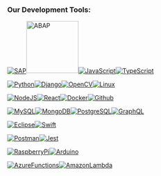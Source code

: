 ### Our Development Tools:

<a href="https://tools.hana.ondemand.com/" rel="SAP">![SAP](https://www.vectorlogo.zone/logos/sap/sap-ar21.svg)</a><a href="https://tools.hana.ondemand.com/#abap" rel="ABAP"><img src="https://digitalmarketplace-sapcpprd.s3.eu-central-1.amazonaws.com/vJcd41n53HzFxRHvVOidRfGh2GGIiNS9fFPpkfK6m94KHgZbrcuPvhR6mmVn3Bh8.svg" alt="ABAP" width="120"/></a><a href="https://www.javascript.com/" rel="JavaScript">![JavaScript](https://www.vectorlogo.zone/logos/javascript/javascript-ar21.svg)</a><a href="https://www.typescriptlang.org/" rel="TypeScript">![TypeScript](https://www.vectorlogo.zone/logos/typescriptlang/typescriptlang-ar21.svg)</a>

<a href="https://www.python.org/" rel="Python">![Python](https://www.vectorlogo.zone/logos/python/python-ar21.svg)</a><a href="https://www.djangoproject.com/" rel="Django">![Django](https://www.vectorlogo.zone/logos/djangoproject/djangoproject-ar21.svg)</a><a href="https://opencv.org/" rel="OpenCV">![OpenCV](https://www.vectorlogo.zone/logos/opencv/opencv-ar21.svg)</a><a href="https://linux.org/" rel="Linux">![Linux](https://www.vectorlogo.zone/logos/linux/linux-ar21.svg)</a>

<a href="https://nodejs.org/en/" rel="NodeJS">![NodeJS](https://www.vectorlogo.zone/logos/nodejs/nodejs-ar21.svg)</a><a href="https://reactjs.org/" rel="React">![React](https://www.vectorlogo.zone/logos/reactjs/reactjs-ar21.svg)</a><a href="https://hub.docker.com/" rel="Docker">![Docker](https://www.vectorlogo.zone/logos/docker/docker-ar21.svg)</a><a href="https://www.github.com/" rel="Github">![Github](https://www.vectorlogo.zone/logos/git-scm/git-scm-ar21.svg)</a>

<a href="https://www.mysql.com/" rel="MySQL">![MySQL](https://www.vectorlogo.zone/logos/mysql/mysql-ar21.svg)</a><a href="https://www.mongodb.com/" rel="MongoDB">![MongoDB](https://www.vectorlogo.zone/logos/mongodb/mongodb-ar21.svg)</a><a href="https://www.postgresql.org/" rel="PostgreSQL">![PostgreSQL](https://www.vectorlogo.zone/logos/postgresql/postgresql-ar21.svg)</a><a href="https://graphql.org/" rel="GraphQL">![GraphQL](https://www.vectorlogo.zone/logos/graphql/graphql-ar21.svg)</a>

<a href="https://www.eclipse.org/ide/" rel="Eclipse">![Eclipse](https://www.vectorlogo.zone/logos/eclipse/eclipse-ar21.svg)</a><a href="https://developer.apple.com/swift/" rel="Swift">![Swift](https://www.vectorlogo.zone/logos/swift/swift-ar21.svg)</a>

<a href="https://www.postman.com/" rel="Postman">![Postman](https://www.vectorlogo.zone/logos/getpostman/getpostman-ar21.svg)</a><a href="https://jestjs.io/" rel="Jest">![Jest](https://www.vectorlogo.zone/logos/jestjsio/jestjsio-ar21.svg)</a>

<a href="https://www.raspberrypi.com/software/" rel="RaspberryPi">![RaspberryPi](https://www.vectorlogo.zone/logos/raspberrypi/raspberrypi-ar21.svg)</a><a href="https://www.arduino.cc/" rel="Arduino">![Arduino](https://www.vectorlogo.zone/logos/arduino/arduino-ar21.svg)</a>

<a href="https://azure.microsoft.com/en-us/products/functions/" rel="AzureFunctions">![AzureFunctions](https://www.vectorlogo.zone/logos/azurefunctions/azurefunctions-ar21.svg)</a><a href="https://aws.amazon.com/lambda/" rel="AmazonLambda">![AmazonLambda](https://www.vectorlogo.zone/logos/amazon_awslambda/amazon_awslambda-ar21.svg)</a>


<!--
**mgsoyltd/mgsoyltd** is a ✨ _special_ ✨ repository because its `README.md` (this file) appears on your GitHub profile.

Here are some ideas to get you started:

- 🔭 I’m currently working on ...
- 🌱 I’m currently learning ...
- 👯 I’m looking to collaborate on ...
- 🤔 I’m looking for help with ...
- 💬 Ask me about ...
- 📫 How to reach me: ...
- 😄 Pronouns: ...
- ⚡ Fun fact: ...
-->
